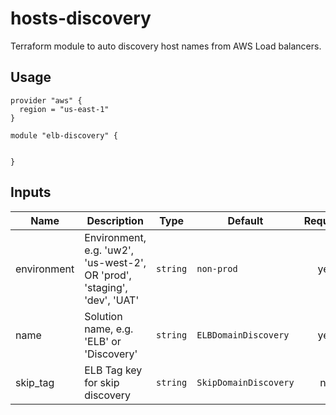 # hosts-discovery

Terraform module to auto discovery host names from AWS Load balancers.

## Usage

```hcl
provider "aws" {
  region = "us-east-1"
}

module "elb-discovery" {


}
```

## Inputs

| Name | Description | Type | Default | Required |
|------|-------------|------|---------|:--------:|
| environment | Environment, e.g. 'uw2', 'us-west-2', OR 'prod', 'staging', 'dev', 'UAT' | `string` | `non-prod` | yes |
| name | Solution name, e.g. 'ELB' or 'Discovery' | `string` | `ELBDomainDiscovery` | yes |
| skip\_tag | ELB Tag key for skip discovery | `string` | `SkipDomainDiscovery` | no |

